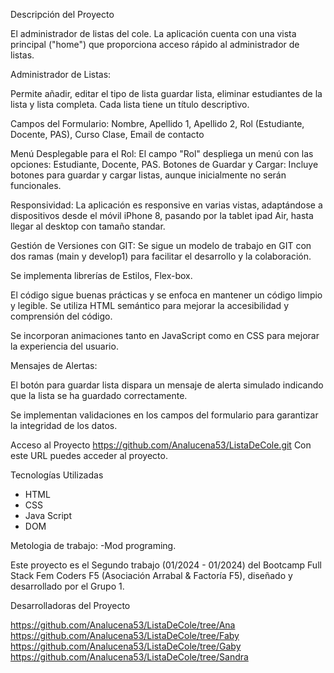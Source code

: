Descripción del Proyecto 

El administrador de listas del cole.
La aplicación cuenta con una vista principal ("home") que proporciona acceso rápido al administrador de listas.

Administrador de Listas:

Permite añadir, editar el tipo de lista  guardar lista, eliminar estudiantes de la lista y lista completa.
Cada lista tiene un título descriptivo.

Campos del Formulario:
Nombre, Apellido 1, Apellido 2, Rol (Estudiante, Docente, PAS), Curso
Clase, Email de contacto

Menú Desplegable para el Rol:
El campo "Rol" despliega un menú con las opciones: Estudiante, Docente, PAS.
Botones de Guardar y Cargar:
Incluye botones para guardar y cargar listas, aunque inicialmente no serán funcionales.

Responsividad:
La aplicación es responsive en varias vistas, adaptándose a dispositivos desde el móvil iPhone 8, pasando por la tablet ipad Air, hasta llegar al desktop con tamaño standar.

Gestión de Versiones con GIT:
Se sigue un modelo de trabajo en GIT con dos ramas (main y develop1) para facilitar el desarrollo y la colaboración.

Se implementa librerías de Estilos, Flex-box.

El código sigue buenas prácticas y se enfoca en mantener un código limpio y legible.
Se utiliza HTML semántico para mejorar la accesibilidad y comprensión del código.

Se incorporan animaciones tanto en JavaScript como en CSS para mejorar la experiencia del usuario.

Mensajes de Alertas: 

El botón para guardar lista dispara un mensaje de alerta simulado indicando que la lista se ha guardado correctamente.

Se implementan validaciones en los campos del formulario para garantizar la integridad de los datos.

Acceso al Proyecto
https://github.com/Analucena53/ListaDeCole.git
Con este URL puedes acceder al proyecto.

 Tecnologías Utilizadas
- HTML
- CSS
- Java Script
- DOM


Metologia de trabajo: 
-Mod programing.

Este proyecto es el Segundo trabajo (01/2024 - 01/2024) del Bootcamp Full Stack Fem Coders F5 (Asociación Arrabal & Factoría F5), diseñado y desarrollado por el Grupo 1.

Desarrolladoras del Proyecto

https://github.com/Analucena53/ListaDeCole/tree/Ana
https://github.com/Analucena53/ListaDeCole/tree/Faby
https://github.com/Analucena53/ListaDeCole/tree/Gaby
https://github.com/Analucena53/ListaDeCole/tree/Sandra
